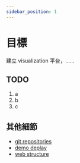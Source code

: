 ```yaml
---
sidebar_position: 1
---
```


# 目標
建立 visualization 平台，......

## TODO
1. a
2. b
3. c

## 其他細節
- [git repositories](https://github.com/CityScience-TaipeiTech/CityScope2)
- [demo deplay](https://docusaurus.io.xxx/)
- [web structure](https://docusaurus.io.xxxd/)

